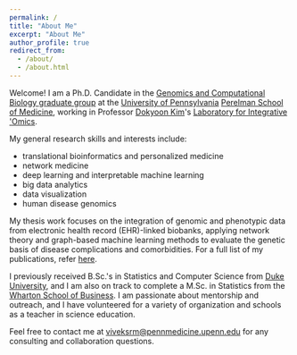 ```yaml
---
permalink: /
title: "About Me"
excerpt: "About Me"
author_profile: true
redirect_from: 
  - /about/
  - /about.html
---
```


Welcome! I am a Ph.D. Candidate in the [Genomics and Computational Biology graduate group](https://www.med.upenn.edu/gcb/) at the [University of Pennsylvania](https://www.upenn.edu) [Perelman School of Medicine](https://www.med.upenn.edu), working in Professor [Dokyoon Kim](https://www.med.upenn.edu/apps/faculty/index.php/g275/p9240045)'s [Laboratory for Integrative 'Omics](https://www.biomedinfolab.com). 

My general research skills and interests include:
* translational bioinformatics and personalized medicine
* network medicine
* deep learning and interpretable machine learning
* big data analytics
* data visualization
* human disease genomics

My thesis work focuses on the integration of genomic and phenotypic data from electronic health record (EHR)-linked biobanks, applying network theory and graph-based machine learning methods to evaluate the genetic basis of disease complications and comorbidities. For a full list of my publications, refer [here](https://scholar.google.com/citations?user=ZN4ZFuUAAAAJ&hl=en).

I previously received B.Sc.'s in Statistics and Computer Science from [Duke University](https://duke.edu), and I am also on track to complete a M.Sc. in Statistics from the [Wharton School of Business](https://www.wharton.upenn.edu). I am passionate about mentorship and outreach, and I have volunteered for a variety of organization and schools as a teacher in science education.

Feel free to contact me at [viveksrm@pennmedicine.upenn.edu](mailto:viveksrm@pennmedicine.upenn.edu) for any consulting and collaboration questions.
